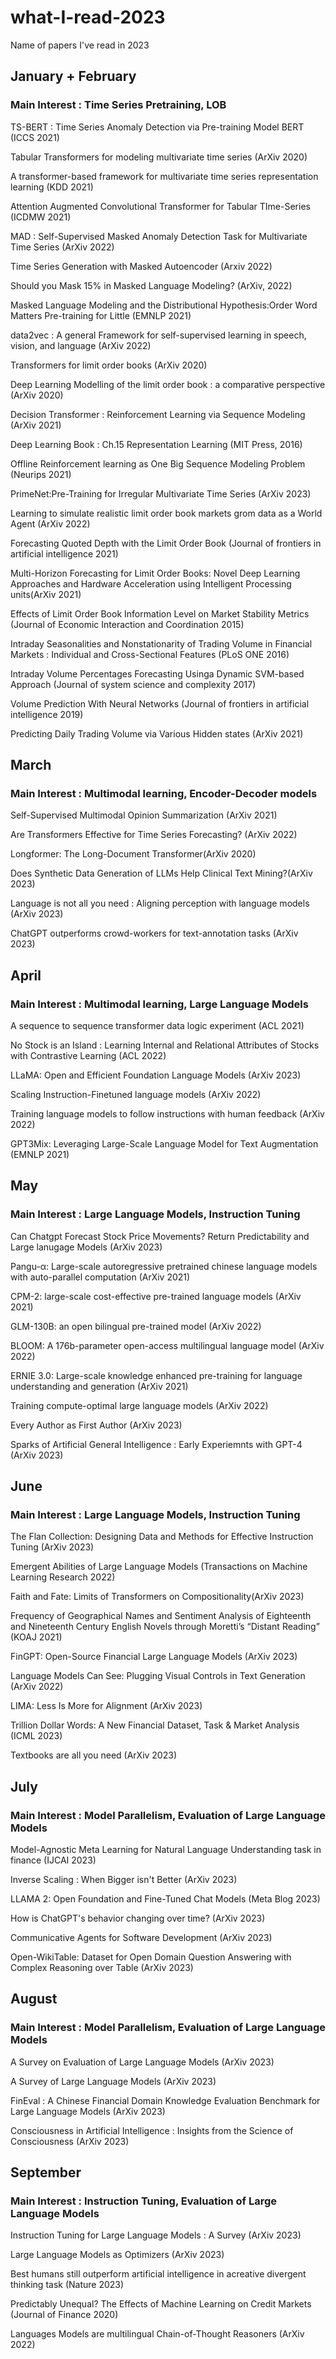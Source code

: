 # what-I-read-2023
Name of papers I've read in 2023

## January + February
### Main Interest : Time Series Pretraining, LOB

TS-BERT : Time Series Anomaly Detection via Pre-training Model BERT (ICCS 2021)

Tabular Transformers for modeling multivariate time series (ArXiv 2020)

A transformer-based framework for multivariate time series representation learning (KDD 2021)

Attention Augmented Convolutional Transformer for Tabular TIme-Series (ICDMW 2021)

MAD : Self-Supervised Masked Anomaly Detection Task for Multivariate Time Series (ArXiv 2022) 

Time Series Generation with Masked Autoencoder (Arxiv 2022)

Should you Mask 15% in Masked Language Modeling? (ArXiv, 2022)

Masked Language Modeling and the Distributional Hypothesis:Order Word Matters Pre-training for Little (EMNLP 2021)

data2vec : A general Framework for self-supervised learning in speech, vision, and language (ArXiv 2022)

Transformers for limit order books (ArXiv 2020)

Deep Learning Modelling of the limit order book : a comparative perspective (ArXiv 2020)

Decision Transformer : Reinforcement Learning via Sequence Modeling (ArXiv 2021)

Deep Learning Book : Ch.15 Representation Learning (MIT Press, 2016)

Offline Reinforcement learning as One Big Sequence Modeling Problem (Neurips 2021)

PrimeNet:Pre-Training for Irregular Multivariate Time Series (ArXiv 2023)

Learning to simulate realistic limit order book markets grom data as a World Agent (ArXiv 2022)

Forecasting Quoted Depth with the Limit Order Book (Journal of frontiers in artificial intelligence 2021)

Multi-Horizon Forecasting for Limit Order Books: Novel Deep Learning Approaches and Hardware Acceleration using Intelligent Processing units(ArXiv 2021)

Effects of Limit Order Book Information Level on Market Stability Metrics (Journal of Economic Interaction and Coordination 2015)

Intraday Seasonalities and Nonstationarity of Trading Volume in Financial Markets : Individual and Cross-Sectional Features (PLoS ONE 2016)

Intraday Volume Percentages Forecasting Usinga Dynamic SVM-based Approach (Journal of system science and complexity 2017)

Volume Prediction With Neural Networks (Journal of frontiers in artificial intelligence 2019)

Predicting Daily Trading Volume via Various Hidden states (ArXiv 2021)

## March
### Main Interest : Multimodal learning, Encoder-Decoder models

Self-Supervised Multimodal Opinion Summarization (ArXiv 2021)

Are Transformers Effective for Time Series Forecasting? (ArXiv 2022)

Longformer: The Long-Document Transformer(ArXiv 2020)

Does Synthetic Data Generation of LLMs Help Clinical Text Mining?(ArXiv 2023)

Language is not all you need : Aligning perception with language models (ArXiv 2023)

ChatGPT outperforms crowd-workers for text-annotation tasks (ArXiv 2023)

## April
### Main Interest : Multimodal learning, Large Language Models 

A sequence to sequence transformer data logic experiment (ACL 2021)

No Stock is an Island : Learning Internal and Relational Attributes of Stocks with Contrastive Learning (ACL 2022)

LLaMA: Open and Efficient Foundation Language Models (ArXiv 2023)

Scaling Instruction-Finetuned language models (ArXiv 2022)

Training language models to follow instructions with human feedback (ArXiv 2022)

GPT3Mix: Leveraging Large-Scale Language Model for Text Augmentation (EMNLP 2021)

## May
### Main Interest : Large Language Models, Instruction Tuning

Can Chatgpt Forecast Stock Price Movements? Return Predictability and Large lanugage Models (ArXiv 2023)

Pangu-α: Large-scale autoregressive pretrained chinese language models with auto-parallel computation (ArXiv 2021)

CPM-2: large-scale cost-effective pre-trained language models (ArXiv 2021)

GLM-130B: an open bilingual pre-trained model (ArXiv 2022)

BLOOM: A 176b-parameter open-access multilingual language model (ArXiv 2022)

ERNIE 3.0: Large-scale knowledge enhanced pre-training for language understanding and generation (ArXiv 2021)

Training compute-optimal large language models (ArXiv 2022)

Every Author as First Author (ArXiv 2023)

Sparks of Artificial General Intelligence : Early Experiemnts with GPT-4 (ArXiv 2023)

## June
### Main Interest : Large Language Models, Instruction Tuning

The Flan Collection: Designing Data and Methods for Effective Instruction Tuning (ArXiv 2023)

Emergent Abilities of Large Language Models (Transactions on Machine Learning Research 2022)

Faith and Fate: Limits of Transformers on Compositionality(ArXiv 2023)

Frequency of Geographical Names and Sentiment Analysis of Eighteenth and Nineteenth Century English Novels through Moretti’s “Distant Reading” (KOAJ 2021)

FinGPT: Open-Source Financial Large Language Models (ArXiv 2023)

Language Models Can See: Plugging Visual Controls in Text Generation (ArXiv 2022)

LIMA: Less Is More for Alignment (ArXiv 2023)

Trillion Dollar Words: A New Financial Dataset, Task & Market Analysis (ICML 2023)

Textbooks are all you need (ArXiv 2023)

## July
### Main Interest : Model Parallelism, Evaluation of Large Language Models

Model-Agnostic Meta Learning for Natural Language Understanding task in finance (IJCAI 2023)

Inverse Scaling : When Bigger isn't Better (ArXiv 2023)

LLAMA 2: Open Foundation and Fine-Tuned Chat Models (Meta Blog 2023)

How is ChatGPT's behavior changing over time? (ArXiv 2023)

Communicative Agents for Software Development (ArXiv 2023)

Open-WikiTable: Dataset for Open Domain Question Answering with Complex Reasoning over Table (ArXiv 2023)

## August
### Main Interest : Model Parallelism, Evaluation of Large Language Models

A Survey on Evaluation of Large Language Models (ArXiv 2023)

A Survey of Large Language Models (ArXiv 2023)

FinEval : A Chinese Financial Domain Knowledge Evaluation Benchmark for Large Language Models (ArXiv 2023)

Consciousness in Artificial Intelligence : Insights from the Science of Consciousness (ArXiv 2023)

## September
### Main Interest : Instruction Tuning, Evaluation of Large Language Models

Instruction Tuning for Large Language Models : A Survey (ArXiv 2023)

Large Language Models as Optimizers (ArXiv 2023)

Best humans still outperform artificial intelligence in acreative divergent thinking task (Nature 2023)

Predictably Unequal? The Effects of Machine Learning on Credit Markets (Journal of Finance 2020)

Languages Models are multilingual Chain-of-Thought Reasoners (ArXiv 2022)
